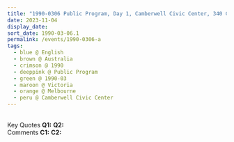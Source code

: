 ```yaml
---
title: "1990-0306 Public Program, Day 1, Camberwell Civic Center, 340 Camberwell Road, Camberwell, Melbourne, Victoria, Australia"
date: 2023-11-04
display_date: 
sort_date: 1990-03-06.1
permalink: /events/1990-0306-a
tags:
  - blue @ English
  - brown @ Australia
  - crimson @ 1990
  - deeppink @ Public Program
  - green @ 1990-03
  - maroon @ Victoria
  - orange @ Melbourne
  - peru @ Camberwell Civic Center
---
```


<br>

<wave-list>
  <list-title color="DarkSeaGreen" width="55">Key Quotes</list-title>
  <list-item color="BlanchedAlmond" width="280"><b>Q1:</b> <i></i></list-item>
  <list-item color="Lavender" width="280"><b>Q2:</b> <i></i></list-item>
</wave-list>

<br>

<wave-list>
  <list-title color="DarkSeaGreen" width="55">Comments</list-title>
  <list-item color="BlanchedAlmond" width="280"><b>C1:</b> <i></i></list-item>
  <list-item color="Lavender" width="280"><b>C2:</b> <i></i></list-item>
</wave-list>